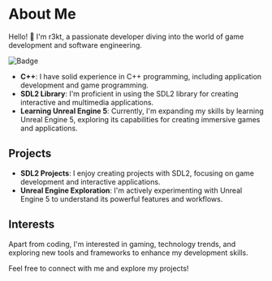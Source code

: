 # About Me

Hello! 👋 I'm r3kt, a passionate developer diving into the world of game development and software engineering.

![Badge](https://img.shields.io/badge/Expertise-Purple)

- **C++**: I have solid experience in C++ programming, including application development and game programming.
- **SDL2 Library**: I'm proficient in using the SDL2 library for creating interactive and multimedia applications.
- **Learning Unreal Engine 5**: Currently, I'm expanding my skills by learning Unreal Engine 5, exploring its capabilities for creating immersive games and applications.

## Projects

- **SDL2 Projects**: I enjoy creating projects with SDL2, focusing on game development and interactive applications.
- **Unreal Engine Exploration**: I'm actively experimenting with Unreal Engine 5 to understand its powerful features and workflows.

## Interests

Apart from coding, I'm interested in gaming, technology trends, and exploring new tools and frameworks to enhance my development skills.

Feel free to connect with me and explore my projects!
